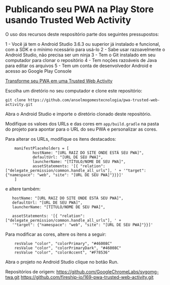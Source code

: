 

# Publicando seu PWA na Play Store usando Trusted Web Activity

O uso dos recursos deste respositório parte dos seguintes pressupostos:

1 - Você já tem o Android Studio 3.6.3 ou superior já instalado e funcional, com a SDK e o mínimo ncessário para usá-lo
2 - Sabe usar razoavelmente o Android Studio, não precisa ser um ninja
3 - Tem o Git instalado em seu computador para clonar o repositório
4 - Tem noções razoáveis de Java para editar os arquivos
5 - Tem um conta de desenvolvedor Android e acesso ao Google Play Console

[Transforme seu PWA em uma Trusted Web Activity](https://www.anselmo.com.br/blog/5/transforme-seu-pwa-em-uma-trusted-web-activity.html)

Escolha um diretório no seu computador e clone este repositório:

```
git clone https://github.com/anselmogomestecnologia/pwa-trusted-web-activity.git
```
Abra o Android Studio e importe o diretório clonado deste repositório.

Modifique os valoes dos URLs e das cores em `app/build.gradle` na pasta do projeto para apontar para o URL do seu PWA e personalizar as cores.

Para alterar os URLs, modifique os itens destacados:

        manifestPlaceholders = [
                hostName: "[URL RAIZ DO SITE ONDE ESTÁ SEU PWA]",
                defaultUrl: "[URL DE SEU PWA]",
                launcherName: "[TÍTULO/NOME DE SEU PWA]",
                assetStatements: '[{ "relation": ["delegate_permission/common.handle_all_urls"], ' + '"target": {"namespace": "web", "site": "[URL DE SEU PWA]"}}}]'
        ]
        
e altere também:

       hostName: "[URL RAIZ DO SITE ONDE ESTÁ SEU PWA]",
       defaultUrl: "[URL DE SEU PWA]",
       launcherName: "[TÍTULO/NOME DE SEU PWA]",
                
       assetStatements: '[{ "relation": ["delegate_permission/common.handle_all_urls"], ' +
       '"target": {"namespace": "web", "site": "[URL DE SEU PWA]"}}]'

Para modificar as cores, altere os itens a seguir:

        resValue "color", "colorPrimary", "#46008C"
        resValue "color", "colorPrimaryDark", "#46008C"
        resValue "color", "colorAccent", "#F78536"

Abra o projeto no Android Studio clique no botão Run. 

Repositórios de origem: 
https://github.com/GoogleChromeLabs/svgomg-twa.git
https://github.com/fireship-io/169-pwa-trusted-web-activity.git
